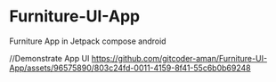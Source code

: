 # Furniture-UI-App
Furniture App in Jetpack compose android 


//Demonstrate App UI
https://github.com/gitcoder-aman/Furniture-UI-App/assets/96575890/803c24fd-0011-4159-8f41-55c6b0b69248


